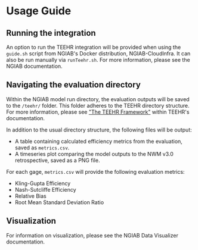 # Usage Guide

## Running the integration

An option to run the TEEHR integration will be provided when using the `guide.sh` script from NGIAB's Docker distribution, NGIAB-CloudInfra. <!-- TODO: Link -->
It can also be run manually via `runTeehr.sh`.
For more information, please see the NGIAB documentation.

## Navigating the evaluation directory

Within the NGIAB model run directory, the evaluation outputs will be saved to the `/teehr/` folder.
This folder adheres to the TEEHR directory structure. For more information, please see ["The TEEHR Framework"](https://rtiinternational.github.io/teehr/getting_started/teehr_framework.html)
within TEEHR's documentation.

In addition to the usual directory structure, the following files will be output:
- A table containing calculated efficiency metrics from the evaluation, saved as `metrics.csv`.
- A timeseries plot comparing the model outputs to the NWM v3.0 retrospective, saved as a PNG file. <!-- TODO: Is there a pattern to the filename? -->

For each gage, `metrics.csv` will provide the following evaluation metrics: <!-- TODO: link to explainers? -->
- Kling-Gupta Efficiency
- Nash-Sutcliffe Efficiency
- Relative Bias
- Root Mean Standard Deviation Ratio

## Visualization

For information on visualization, please see the NGIAB Data Visualizer documentation. <!-- TODO: Link -->